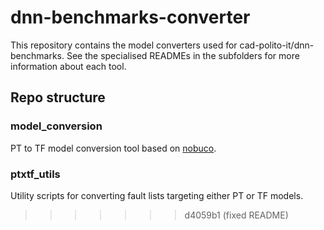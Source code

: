 # dnn-benchmarks-converter
This repository contains the model converters used for cad-polito-it/dnn-benchmarks. See the specialised READMEs in the subfolders for more information about each tool.

## Repo structure
### model_conversion
PT to TF model conversion tool based on [nobuco](https://github.com/AlexanderLutsenko/nobuco).

### ptxtf_utils
Utility scripts for converting fault lists targeting either PT or TF models.
>>>>>>> d4059b1 (fixed README)
